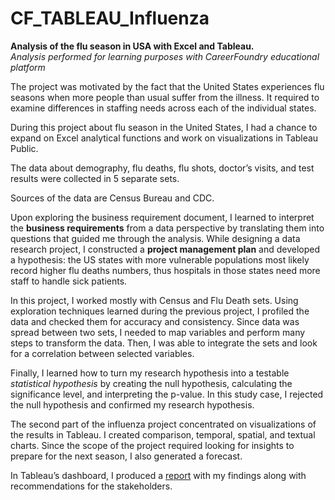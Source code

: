 # CF_TABLEAU_Influenza
**Analysis of the flu season in USA with Excel and Tableau.**<br>
_Analysis performed for learning purposes with CareerFoundry educational platform_

The project was motivated by the fact that the United States experiences flu seasons when more people than usual suffer from the illness. It required to examine differences in staffing needs across each of the individual states.

During this project about flu season in the United States, I had a chance to expand on Excel analytical functions and work on visualizations in Tableau Public.

The data about demography, flu deaths, flu shots, doctor’s visits, and test results were collected in 5 separate sets.

Sources of the data are Census Bureau and CDC.

Upon exploring the business requirement document, I learned to interpret the **business requirements** from a data perspective by translating them into questions that guided me through the analysis.
While designing a data research project, I constructed a **project management plan** and developed a hypothesis: the US states with more vulnerable populations most likely record higher flu deaths numbers, thus hospitals in those states need more staff to handle sick patients.

In this project, I worked mostly with Census and Flu Death sets. Using exploration techniques learned during the previous project, I profiled the data and checked them for accuracy and consistency. Since data was spread between two sets, I needed to map variables and perform many steps to transform the data. Then, I was able to integrate the sets and look for a correlation between selected variables. 

Finally, I learned how to turn my research hypothesis into a testable *statistical hypothesis* by creating the null hypothesis, calculating the significance level, and interpreting the p-value. In this study case, I rejected the null hypothesis and confirmed my research hypothesis.

The second part of the influenza project concentrated on visualizations of the results in Tableau. I created comparison, temporal, spatial, and textual charts. Since the scope of the project required looking for insights to prepare for the next season, I also generated a forecast. 

In Tableau’s dashboard, I produced a [report](https://public.tableau.com/app/profile/anna.walerys/viz/PreparingforthenextinfluenzaseasonTask2_9forCF/Preparingforfluseason) with my findings along with recommendations for the stakeholders.
